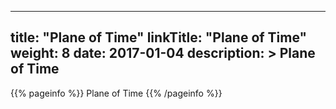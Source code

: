 
---
title: "Plane of Time"
linkTitle: "Plane of Time"
weight: 8
date: 2017-01-04
description: >
 Plane of Time
---

{{% pageinfo %}}
Plane of Time
{{% /pageinfo %}}


